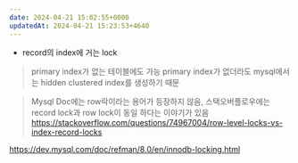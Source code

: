 ```yaml
---
date: 2024-04-21 15:02:55+0000
updatedAt: 2024-04-21 15:23:53+4640
---
```

- record의 index에 거는 lock

> primary index가 없는 테이블에도 가능
> primary index가 없더라도 mysql에서는 hidden clustered index를 생성하기 때문


> Mysql Doc에는 row락이라는 용어가 등장하지 않음,
> 스택오버플로우에는 record lock과 row lock이 동일 하다는 이야기가 있음
> https://stackoverflow.com/questions/74967004/row-level-locks-vs-index-record-locks


https://dev.mysql.com/doc/refman/8.0/en/innodb-locking.html